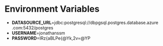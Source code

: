 # Environment Variables

* **DATASOURCE_URL**=jdbc:postgresql://dbpgsql.postgres.database.azure.com:5432/postgres
* **USERNAME**=jonathanssm
* **PASSWORD**=IRz{aBLPe{@Yk,2v=@YP
